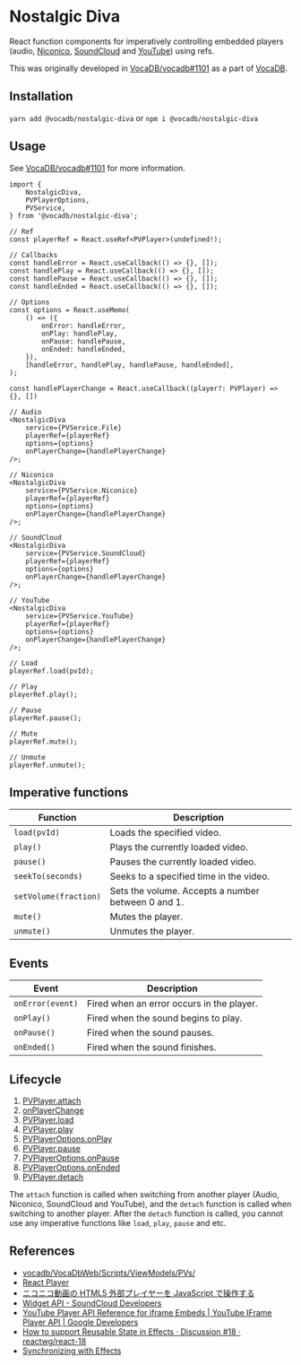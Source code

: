 # Nostalgic Diva

React function components for imperatively controlling embedded players (audio, [Niconico](https://www.nicovideo.jp/), [SoundCloud](https://soundcloud.com/) and [YouTube](https://www.youtube.com/)) using refs.

This was originally developed in [VocaDB/vocadb#1101](https://github.com/VocaDB/vocadb/pull/1101) as a part of [VocaDB](https://github.com/VocaDB/vocadb).

## Installation

`yarn add @vocadb/nostalgic-diva` or `npm i @vocadb/nostalgic-diva`

## Usage

See [VocaDB/vocadb#1101](https://github.com/VocaDB/vocadb/pull/1101) for more information.

```tsx
import {
    NostalgicDiva,
    PVPlayerOptions,
    PVService,
} from '@vocadb/nostalgic-diva';
```

```tsx
// Ref
const playerRef = React.useRef<PVPlayer>(undefined!);

// Callbacks
const handleError = React.useCallback(() => {}, []);
const handlePlay = React.useCallback(() => {}, []);
const handlePause = React.useCallback(() => {}, []);
const handleEnded = React.useCallback(() => {}, []);

// Options
const options = React.useMemo(
    () => ({
        onError: handleError,
        onPlay: handlePlay,
        onPause: handlePause,
        onEnded: handleEnded,
    }),
    [handleError, handlePlay, handlePause, handleEnded],
);

const handlePlayerChange = React.useCallback((player?: PVPlayer) => {}, [])

// Audio
<NostalgicDiva
    service={PVService.File}
    playerRef={playerRef}
    options={options}
    onPlayerChange={handlePlayerChange}
/>;

// Niconico
<NostalgicDiva
    service={PVService.Niconico}
    playerRef={playerRef}
    options={options}
    onPlayerChange={handlePlayerChange}
/>;

// SoundCloud
<NostalgicDiva
    service={PVService.SoundCloud}
    playerRef={playerRef}
    options={options}
    onPlayerChange={handlePlayerChange}
/>;

// YouTube
<NostalgicDiva
    service={PVService.YouTube}
    playerRef={playerRef}
    options={options}
    onPlayerChange={handlePlayerChange}
/>;
```

```tsx
// Load
playerRef.load(pvId);

// Play
playerRef.play();

// Pause
playerRef.pause();

// Mute
playerRef.mute();

// Unmute
playerRef.unmute();
```

## Imperative functions

| Function | Description |
| --- | --- |
| `load(pvId)` | Loads the specified video. |
| `play()` | Plays the currently loaded video. |
| `pause()` | Pauses the currently loaded video. |
| `seekTo(seconds)` | Seeks to a specified time in the video. |
| `setVolume(fraction)` | Sets the volume. Accepts a number between 0 and 1. |
| `mute()` | Mutes the player. |
| `unmute()` | Unmutes the player. |

## Events

| Event | Description |
| --- | --- |
| `onError(event)` | Fired when an error occurs in the player. |
| `onPlay()` | Fired when the sound begins to play. |
| `onPause()` | Fired when the sound pauses. |
| `onEnded()` | Fired when the sound finishes. |

## Lifecycle

1. [PVPlayer.attach](https://github.com/ycanardeau/prototypes/blob/36d5fed26bc12ddc537f0a43c02e8eab3995b4d5/prototypes/nostalgic-diva/src/players/PVPlayer.ts#L22)
1. [onPlayerChange](https://github.com/VocaDB/nostalgic-diva/blob/84307a7cc1eb1e72f1bd69eb056efd79ce819d84/src/components/EmbedPV.tsx#L9)
1. [PVPlayer.load](https://github.com/ycanardeau/prototypes/blob/36d5fed26bc12ddc537f0a43c02e8eab3995b4d5/prototypes/nostalgic-diva/src/players/PVPlayer.ts#L24)
1. [PVPlayer.play](https://github.com/ycanardeau/prototypes/blob/36d5fed26bc12ddc537f0a43c02e8eab3995b4d5/prototypes/nostalgic-diva/src/players/PVPlayer.ts#L25)
1. [PVPlayerOptions.onPlay](https://github.com/ycanardeau/prototypes/blob/36d5fed26bc12ddc537f0a43c02e8eab3995b4d5/prototypes/nostalgic-diva/src/players/PVPlayer.ts#L3)
1. [PVPlayer.pause](https://github.com/ycanardeau/prototypes/blob/36d5fed26bc12ddc537f0a43c02e8eab3995b4d5/prototypes/nostalgic-diva/src/players/PVPlayer.ts#L26)
1. [PVPlayerOptions.onPause](https://github.com/ycanardeau/prototypes/blob/36d5fed26bc12ddc537f0a43c02e8eab3995b4d5/prototypes/nostalgic-diva/src/players/PVPlayer.ts#L4)
1. [PVPlayerOptions.onEnded](https://github.com/ycanardeau/prototypes/blob/36d5fed26bc12ddc537f0a43c02e8eab3995b4d5/prototypes/nostalgic-diva/src/players/PVPlayer.ts#L5)
1. [PVPlayer.detach](https://github.com/ycanardeau/prototypes/blob/36d5fed26bc12ddc537f0a43c02e8eab3995b4d5/prototypes/nostalgic-diva/src/players/PVPlayer.ts#L23)

The `attach` function is called when switching from another player (Audio, Niconico, SoundCloud and YouTube), and the `detach` function is called when switching to another player. After the `detach` function is called, you cannot use any imperative functions like `load`, `play`, `pause` and etc.

## References

-   [vocadb/VocaDbWeb/Scripts/ViewModels/PVs/](https://github.com/VocaDB/vocadb/tree/5304e764cf423f07b424e94266e415db40d11f28/VocaDbWeb/Scripts/ViewModels/PVs)
-   [React Player](https://github.com/cookpete/react-player)
-   [ニコニコ動画の HTML5 外部プレイヤーを JavaScript で操作する](https://blog.hayu.io/web/create/nicovideo-embed-player-api/)
-   [Widget API - SoundCloud Developers](https://developers.soundcloud.com/docs/api/html5-widget)
-   [YouTube Player API Reference for iframe Embeds | YouTube IFrame Player API | Google Developers](https://developers.google.com/youtube/iframe_api_reference)
-   [How to support Reusable State in Effects · Discussion #18 · reactwg/react-18](https://github.com/reactwg/react-18/discussions/18)
-   [Synchronizing with Effects](https://beta.reactjs.org/learn/synchronizing-with-effects#how-to-handle-the-effect-firing-twice-in-development)
